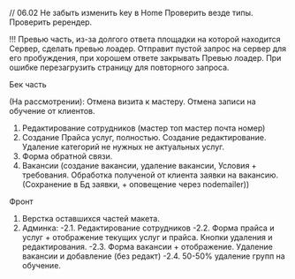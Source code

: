 // 06.02
Не забыть изменить key в Home
Проверить везде типы.
Проверить ререндер.

<!-- ту ду -->

!!! Превью часть, из-за долгого ответа площадки на которой находится Сервер, сделать превью лоадер. Отправит пустой запрос на сервер для его пробуждения, при хорошем ответе закрывать Превью лоадер. При ошибке перезагрузить страницу для повторного запроса.

Бек часть

(На рассмотрении): Отмена визита к мастеру. Отмена записи на обучение от клиентов.

1. Редактирование сотрудников (мастер топ мастер почта номер)
2. Создание Прайса услуг, полностью. Создание редактирование. Удаление категорий не нужных не актуальных услуг.
3. Форма обратной связи.
4. Вакансии (создание вакансии, удаление вакансии, Условия + требования. Обработка полученой от клиента заявки на вакансию. (Сохранение в Бд заявки, + оповещение через nodemailer))

<!--  -->

Фронт

1. Верстка оставшихся частей макета.
2. Админка:
   -2.1. Редактирование сотрудников
   -2.2. Форма прайса и услуг + отображение текущих услуг и прайса. Кнопки удаления и редактирования.
   -2.3. Форма вакансии + отображение. Удаление вакансии и добавление (без редакт)
   -2.4. 50-50% удаление групп на обучение.
